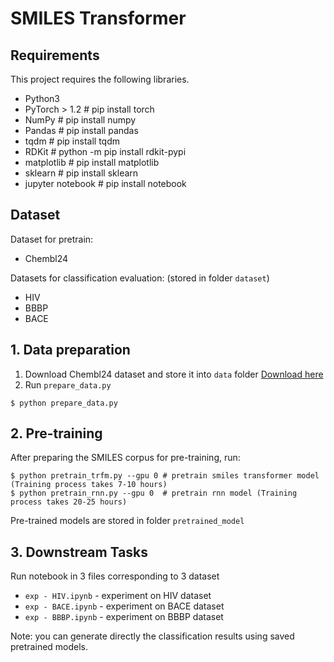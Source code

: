 # SMILES Transformer

## Requirements
This project requires the following libraries.
- Python3
- PyTorch > 1.2 # pip install torch
- NumPy # pip install numpy
- Pandas # pip install pandas
- tqdm # pip install tqdm
- RDKit # python -m pip install rdkit-pypi
- matplotlib # pip install matplotlib
- sklearn # pip install sklearn
- jupyter notebook # pip install notebook

## Dataset
Dataset for pretrain:
- Chembl24

Datasets for classification evaluation: (stored in folder `dataset`)
- HIV
- BBBP
- BACE

## 1. Data preparation
1. Download Chembl24 dataset and store it into `data` folder [Download here](https://drive.google.com/file/d/18aGDny6FQd7hNwK-0uV6mSH98JRa846-/view?usp=sharing)
2. Run `prepare_data.py`
```
$ python prepare_data.py 
```

## 2. Pre-training
After preparing the SMILES corpus for pre-training, run:

```
$ python pretrain_trfm.py --gpu 0 # pretrain smiles transformer model (Training process takes 7-10 hours)
$ python pretrain_rnn.py --gpu 0  # pretrain rnn model (Training process takes 20-25 hours)
```

Pre-trained models are stored in folder `pretrained_model`

## 3. Downstream Tasks
Run notebook in 3 files corresponding to 3 dataset
- `exp - HIV.ipynb` - experiment on HIV dataset
- `exp - BACE.ipynb` - experiment on BACE dataset
- `exp - BBBP.ipynb` - experiment on BBBP dataset

Note: you can generate directly the classification results using saved pretrained models. 
